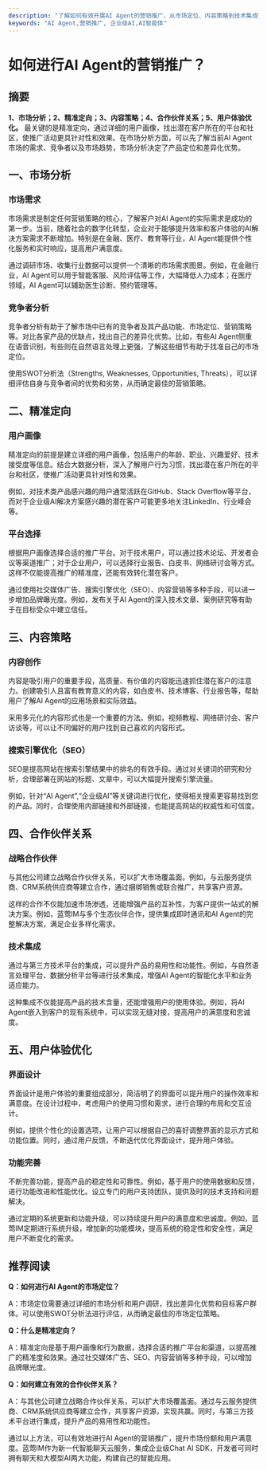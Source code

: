 ```yaml
---
description: "了解如何有效开展AI Agent的营销推广，从市场定位、内容策略到技术集成等全面解析。"
keywords: "AI Agent,营销推广, 企业级AI,AI智能体"
---
```

# 如何进行AI Agent的营销推广？

## 摘要

**1、市场分析；2、精准定向；3、内容策略；4、合作伙伴关系；5、用户体验优化。** 
最关键的是精准定向，通过详细的用户画像，找出潜在客户所在的平台和社区，使推广活动更具针对性和效果。在市场分析方面，可以先了解当前AI Agent市场的需求、竞争者以及市场趋势，市场分析决定了产品定位和差异化优势。

## 一、市场分析

### 市场需求

市场需求是制定任何营销策略的核心，了解客户对AI Agent的实际需求是成功的第一步。当前，随着社会的数字化转型，企业对于能够提升效率和客户体验的AI解决方案需求不断增加。特别是在金融、医疗、教育等行业，AI Agent能提供个性化服务和实时响应，提高用户满意度。

通过调研市场、收集行业数据可以提供一个清晰的市场需求图景。例如，在金融行业，AI Agent可以用于智能客服、风险评估等工作，大幅降低人力成本；在医疗领域，AI Agent可以辅助医生诊断、预约管理等。

### 竞争者分析

竞争者分析有助于了解市场中已有的竞争者及其产品功能、市场定位、营销策略等。对比各家产品的优缺点，找出自己的差异化优势。比如，有些AI Agent侧重在语音识别，有些则在自然语言处理上更强，了解这些细节有助于找准自己的市场定位。

使用SWOT分析法（Strengths, Weaknesses, Opportunities, Threats），可以详细评估自身与竞争者间的优势和劣势，从而确定最佳的营销策略。

## 二、精准定向

### 用户画像

精准定向的前提是建立详细的用户画像，包括用户的年龄、职业、兴趣爱好、技术接受度等信息。结合大数据分析，深入了解用户行为习惯，找出潜在客户所在的平台和社区，使推广活动更具针对性和效果。

例如，对技术类产品感兴趣的用户通常活跃在GitHub、Stack Overflow等平台，而对于企业级AI解决方案感兴趣的潜在客户可能更多地关注LinkedIn、行业峰会等。

### 平台选择

根据用户画像选择合适的推广平台。对于技术用户，可以通过技术论坛、开发者会议等渠道推广；对于企业用户，可以选择行业报告、白皮书、网络研讨会等方式。这样不仅能提高推广的精准度，还能有效转化潜在客户。

通过使用社交媒体广告、搜索引擎优化（SEO）、内容营销等多种手段，可以进一步增加品牌曝光度。例如，发布关于AI Agent的深入技术文章、案例研究等有助于在目标受众中建立信任。

## 三、内容策略

### 内容创作

内容是吸引用户的重要手段，高质量、有价值的内容能迅速抓住潜在客户的注意力。创建吸引人且富有教育意义的内容，如白皮书、技术博客、行业报告等，帮助用户了解AI Agent的应用场景和实际效益。

采用多元化的内容形式也是一个重要的方法。例如，视频教程、网络研讨会、客户访谈等，可以让不同偏好的用户找到自己喜欢的内容形式。

### 搜索引擎优化（SEO）

SEO是提高网站在搜索引擎结果中的排名的有效手段。通过对关键词的研究和分析，合理部署在网站的标题、文章中，可以大幅提升搜索引擎流量。

例如，针对“AI Agent”,“企业级AI”等关键词进行优化，使得相关搜索更容易找到您的产品。同时，合理使用内部链接和外部链接，也能提高网站的权威性和可信度。

## 四、合作伙伴关系

### 战略合作伙伴

与其他公司建立战略合作伙伴关系，可以扩大市场覆盖面。例如，与云服务提供商、CRM系统供应商等建立合作，通过捆绑销售或联合推广，共享客户资源。

这样的合作不仅能加速市场渗透，还能增强产品的互补性，为客户提供一站式的解决方案。例如，蓝莺IM与多个生态伙伴合作，提供集成即时通讯和AI Agent的完整解决方案，满足企业多样化需求。

### 技术集成

通过与第三方技术平台的集成，可以提升产品的易用性和功能性。例如，与自然语言处理平台、数据分析平台等进行技术集成，增强AI Agent的智能化水平和业务适应能力。

这种集成不仅能提高产品的技术含量，还能增强用户的使用体验。例如，将AI Agent嵌入到客户的现有系统中，可以实现无缝对接，提高用户的满意度和忠诚度。

## 五、用户体验优化

### 界面设计

界面设计是用户体验的重要组成部分，简洁明了的界面可以提升用户的操作效率和满意度。在设计过程中，考虑用户的使用习惯和需求，进行合理的布局和交互设计。

例如，提供个性化的设置选项，让用户可以根据自己的喜好调整界面的显示方式和功能位置。同时，通过用户反馈，不断迭代优化界面设计，提升用户体验。

### 功能完善

不断完善功能，提高产品的稳定性和可靠性。例如，基于用户的使用数据和反馈，进行功能改进和性能优化。设立专门的用户支持团队，提供及时的技术支持和问题解决。

通过定期的系统更新和功能升级，可以持续提升用户的满意度和忠诚度。例如，蓝莺IM定期进行系统升级，增加新的功能模块，提高系统的稳定性和安全性，满足用户不断变化的需求。

## 推荐阅读

**Q：如何进行AI Agent的市场定位？**

A：市场定位需要通过详细的市场分析和用户调研，找出差异化优势和目标客户群体。可以使用SWOT分析法进行评估，从而确定最佳的市场定位策略。

**Q：什么是精准定向？**

A：精准定向是基于用户画像和行为数据，选择合适的推广平台和渠道，以提高推广的精准度和效果。通过社交媒体广告、SEO、内容营销等多种手段，可以增加品牌曝光度。

**Q：如何建立有效的合作伙伴关系？**

A：与其他公司建立战略合作伙伴关系，可以扩大市场覆盖面。通过与云服务提供商、CRM系统供应商等建立合作，共享客户资源，实现共赢。同时，与第三方技术平台进行集成，提升产品的易用性和功能性。

通过以上方法，可以有效地进行AI Agent的营销推广，提升市场份额和用户满意度。蓝莺IM作为新一代智能聊天云服务，集成企业级Chat AI SDK，开发者可同时拥有聊天和大模型AI两大功能，构建自己的智能应用。
